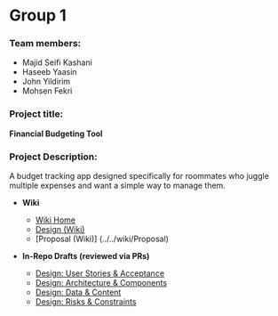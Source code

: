 # Group 1

### Team members:
- Majid Seifi Kashani
- Haseeb Yaasin
- John Yildirim
- Mohsen Fekri

### Project title:
**Financial Budgeting Tool**

### Project Description:
 A budget tracking app designed specifically for roommates who juggle multiple expenses and want a simple way to manage them.

 - **Wiki** 
    - [Wiki Home](../../wiki)
    - [Design (Wiki)](../../wiki/Design) 
    - [Proposal (Wiki)] (../../wiki/Proposal)

- **In-Repo Drafts (reviewed via PRs)**
  - [Design: User Stories & Acceptance](docs/design/user-stories.md)
  - [Design: Architecture & Components](docs/design/architecture.md)
  - [Design: Data & Content](docs/design/data-content.md)
  - [Design: Risks & Constraints](docs/design/risks-constraints.md)
